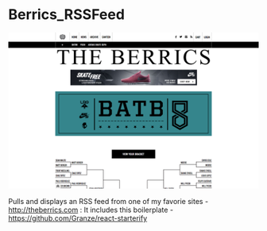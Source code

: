 # Berrics_RSSFeed
![](https://github.com/jeongl/Berrics_RSSFeed/blob/master/src/pics/berrics.png)

Pulls and displays an RSS feed from one of my favorie sites - http://theberrics.com : It includes this boilerplate - https://github.com/Granze/react-starterify
